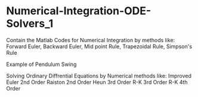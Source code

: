# Numerical-Integration-ODE-Solvers_1
Contain the Matlab Codes for Numerical Integration by methods like:
Forward Euler, Backward Euler, Mid point Rule, Trapezoidal Rule, Simpson's Rule

Example of Pendulum Swing

Solving Ordinary Diffrential Equations by Numerical methods like:
Improved Euler 2nd Order
Raiston 2nd Order
Heun 3rd Order
R-K 3rd Order
R-K 4th Order
